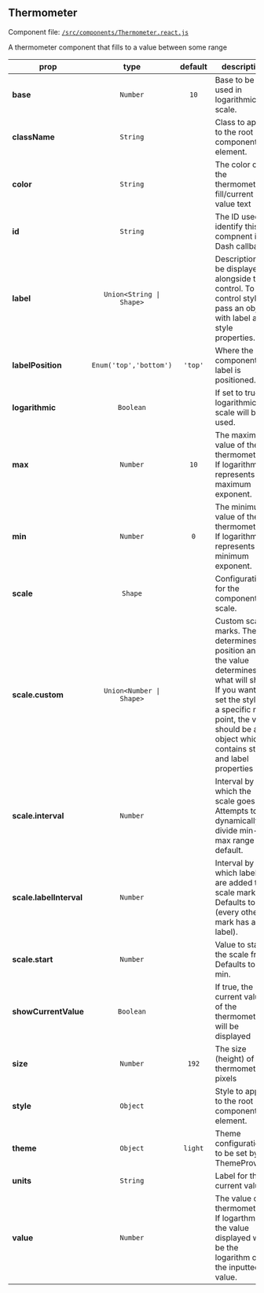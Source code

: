 
## Thermometer

Component file: [`/src/components/Thermometer.react.js`](/src/components/Thermometer.react.js)

A thermometer component that
fills to a value between some
range

prop | type | default | description
---- | :----: | :-------: | -----------
**base** | `Number` | `10` | Base to be used in logarithmic scale.
**className** | `String` |  | Class to apply to the root component element.
**color** | `String` |  | The color of the thermometer fill/current value text
**id** | `String` |  | The ID used to identify this compnent in Dash callbacks
**label** | `Union<String \| Shape>` |  | Description to be displayed alongside the control. To control styling, pass an object with label and style properties.
**labelPosition** | `Enum('top','bottom')` | `'top'` | Where the component label is positioned.
**logarithmic** | `Boolean` |  | If set to true, a logarithmic scale will be used.
**max** | `Number` | `10` | The maximum value of the thermometer. If logarithmic, represents the maximum exponent.
**min** | `Number` | `0` | The minimum value of the thermometer. If logarithmic, represents the minimum exponent.
**scale** | `Shape` |  | Configuration for the component scale.
**scale.custom** | `Union<Number \| Shape>` |  | Custom scale marks. The key determines the position and the value determines what will show. If you want to set the style of a specific mark point, the value should be an object which contains style and label properties
**scale.interval** | `Number` |  | Interval by which the scale goes up. Attempts to dynamically divide min-max range by default.
**scale.labelInterval** | `Number` |  | Interval by which labels are added to scale marks. Defaults to 2 (every other mark has a label).
**scale.start** | `Number` |  | Value to start the scale from. Defaults to min.
**showCurrentValue** | `Boolean` |  | If true, the current value of the thermometer will be displayed
**size** | `Number` | `192` | The size (height) of the thermometer in pixels
**style** | `Object` |  | Style to apply to the root component element.
**theme** | `Object` | `light` | Theme configuration to be set by a ThemeProvider
**units** | `String` |  | Label for the current value
**value** | `Number` |  | The value of thermometer. If logarthmic, the value displayed will be the logarithm of the inputted value.

